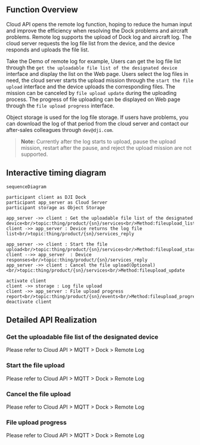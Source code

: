 ## Function Overview

Cloud API opens the remote log function, hoping to reduce the human input and improve the efficiency when resolving the Dock problems and aircraft problems. Remote log supports the upload of Dock log and aircraft log. The cloud server requests the log file list from the device, and the device responds and uploads the file list.

Take the Demo of remote log for example, Users can get the log file list through the `get the uploadable file list of the designated device` interface and display the list on the Web page. Users select the log files in need, the cloud server starts the upload mission through the `start the file upload` interface and the device uploads the corresponding files. The mission can be canceled by `file upload update` during the uploading process. The progress of file uploading can be displayed on Web page through the `file upload progress` interface. 

Object storage is used for the log file storage. If users have problems, you can download the log of that period from the cloud server and contact our after-sales colleagues through `dev@dji.com`.


> **Note:** Currently after the log starts to upload, pause the upload mission, restart after the pause, and reject the upload mission are not supported.


## Interactive timing diagram


```mermaid
sequenceDiagram

participant client as DJI Dock
participant app_server as Cloud Server
participant storage as Object Storage

app_server ->> client : Get the uploadable file list of the designated device<br/>topic:thing/product/{sn}/services<br/>Method:fileupload_list
client ->> app_server : Device returns the log file list<br/>topic:thing/product/{sn}/services_reply

app_server ->> client : Start the file upload<br/>topic:thing/product/{sn}/services<br/>Method:fileupload_start
client -->> app_server  : Device responses<br/>topic:thing/product/{sn}/services_reply
app_server ->> client : Cancel the file upload(Optional)<br/>topic:thing/product/{sn}/services<br/>Method:fileupload_update

activate client
client ->> storage : Log file upload
client ->> app_server : File upload progress report<br/>topic:thing/product/{sn}/events<br/>Method:fileupload_progress
deactivate client

```


## Detailed API Realization

### Get the uploadable file list of the designated device
  
  Please refer to Cloud API > MQTT > Dock > Remote Log

### Start the file upload

  Please refer to Cloud API > MQTT > Dock > Remote Log

### Cancel the file upload

  Please refer to Cloud API > MQTT > Dock > Remote Log

### File upload progress

  Please refer to Cloud API > MQTT > Dock > Remote Log


